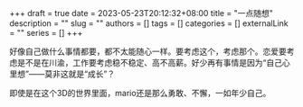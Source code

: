 +++ 
draft = true
date = 2023-05-23T20:12:32+08:00
title = "一点随想"
description = ""
slug = ""
authors = []
tags = []
categories = []
externalLink = ""
series = []
+++

好像自己做什么事情都要，都不太能随心一样。要考虑这个，考虑那个。恋爱要考虑是不是在川渝，工作要考虑稳不稳定、高不高薪。好少再有事情是因为“自己心里想”——莫非这就是“成长”？

即使是在这个3D的世界里面，mario还是那么勇敢、不懈，一如年少自己。
